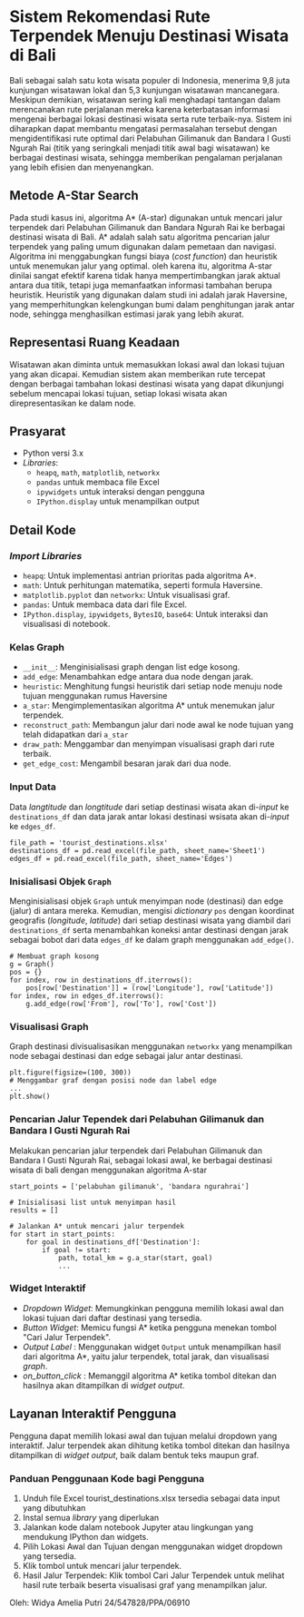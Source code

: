 # Sistem Rekomendasi Rute Terpendek Menuju Destinasi Wisata di Bali
Bali sebagai salah satu kota wisata populer di Indonesia, menerima 9,8 juta kunjungan wisatawan lokal dan 5,3 kunjungan wisatawan mancanegara. Meskipun demikian, wisatawan sering kali menghadapi tantangan dalam merencanakan rute perjalanan mereka karena keterbatasan informasi mengenai berbagai lokasi destinasi wisata serta rute terbaik-nya. Sistem ini diharapkan dapat membantu mengatasi permasalahan tersebut dengan mengidentifikasi rute optimal dari Pelabuhan Gilimanuk dan Bandara I Gusti Ngurah Rai (titik yang seringkali menjadi titik awal bagi wisatawan) ke berbagai destinasi wisata, sehingga memberikan pengalaman perjalanan yang lebih efisien dan menyenangkan.

## Metode A-Star Search
Pada studi kasus ini, algoritma A* (A-star) digunakan untuk mencari jalur terpendek dari Pelabuhan Gilimanuk dan Bandara Ngurah Rai ke berbagai destinasi wisata di Bali. A* adalah salah satu algoritma pencarian jalur terpendek yang paling umum digunakan dalam pemetaan dan navigasi. Algoritma ini menggabungkan fungsi biaya (_cost function_) dan heuristik untuk menemukan jalur yang optimal. oleh karena itu, algoritma A-star dinilai sangat efektif karena tidak hanya mempertimbangkan jarak aktual antara dua titik, tetapi juga memanfaatkan informasi tambahan berupa heuristik. Heuristik yang digunakan dalam studi ini adalah jarak Haversine, yang memperhitungkan kelengkungan bumi dalam penghitungan jarak antar node, sehingga menghasilkan estimasi jarak yang lebih akurat.

## Representasi Ruang Keadaan
Wisatawan akan diminta untuk memasukkan lokasi awal dan lokasi tujuan yang akan dicapai. Kemudian sistem akan memberikan rute tercepat dengan berbagai tambahan lokasi destinasi wisata yang dapat dikunjungi sebelum mencapai lokasi tujuan, setiap lokasi wisata akan direpresentasikan ke dalam node.

## Prasyarat
* Python versi 3.x
* _Libraries_:
  * `heapq`, `math`, `matplotlib`, `networkx`
  * `pandas` untuk membaca file Excel
  * `ipywidgets` untuk interaksi dengan pengguna
  * `IPython.display` untuk menampilkan output
  
## Detail Kode
### _Import Libraries_
- `heapq`: Untuk implementasi antrian prioritas pada algoritma A*.
- `math`: Untuk perhitungan matematika, seperti formula Haversine.
- `matplotlib.pyplot` dan `networkx`: Untuk visualisasi graf.
- `pandas`: Untuk membaca data dari file Excel.
- `IPython.display`, `ipywidgets`, `BytesIO`, `base64`: Untuk interaksi dan visualisasi di notebook.

### Kelas Graph
* `__init__`: Menginisialisasi graph dengan list edge kosong.
* `add_edge`: Menambahkan edge antara dua node dengan jarak.
* `heuristic`: Menghitung fungsi heuristik dari setiap node menuju node tujuan menggunakan rumus Haversine
* `a_star`: Mengimplementasikan algoritma A* untuk menemukan jalur terpendek.
* `reconstruct_path`: Membangun jalur dari node awal ke node tujuan yang telah didapatkan dari `a_star`
* `draw_path`: Menggambar dan menyimpan visualisasi graph dari rute terbaik.
* `get_edge_cost`: Mengambil besaran jarak dari dua node.

### Input Data
Data _langtitude_ dan _longtitude_ dari setiap destinasi wisata akan di-_input_ ke `destinations_df` dan data jarak antar lokasi destinasi wsisata akan di-_input_ ke `edges_df`.
```
file_path = 'tourist_destinations.xlsx'
destinations_df = pd.read_excel(file_path, sheet_name='Sheet1')
edges_df = pd.read_excel(file_path, sheet_name='Edges')
```
### Inisialisasi Objek `Graph`
Menginisialisasi objek `Graph` untuk menyimpan node (destinasi) dan edge (jalur) di antara mereka. Kemudian, mengisi _dictionary_ `pos` dengan koordinat geografis (_longitude_, _latitude_) dari setiap destinasi wisata yang diambil dari `destinations_df`  serta menambahkan koneksi antar destinasi dengan jarak sebagai bobot dari data `edges_df` ke dalam graph menggunakan `add_edge()`.
```
# Membuat graph kosong
g = Graph()
pos = {}
for index, row in destinations_df.iterrows():
    pos[row['Destination']] = (row['Longitude'], row['Latitude'])
for index, row in edges_df.iterrows():
    g.add_edge(row['From'], row['To'], row['Cost'])
```

### Visualisasi Graph
Graph destinasi divisualisasikan menggunakan `networkx` yang menampilkan node sebagai destinasi dan edge sebagai jalur antar destinasi.
```
plt.figure(figsize=(100, 300))
# Menggambar graf dengan posisi node dan label edge
...
plt.show()
```
### Pencarian Jalur Tependek dari Pelabuhan Gilimanuk dan Bandara I Gusti Ngurah Rai
Melakukan pencarian jalur terpendek dari Pelabuhan Gilimanuk dan Bandara I Gusti Ngurah Rai, sebagai lokasi awal, ke berbagai destinasi wisata di bali dengan menggunakan algoritma A-star
```
start_points = ['pelabuhan gilimanuk', 'bandara ngurahrai']

# Inisialisasi list untuk menyimpan hasil
results = []

# Jalankan A* untuk mencari jalur terpendek
for start in start_points:
    for goal in destinations_df['Destination']:
        if goal != start:
            path, total_km = g.a_star(start, goal)
            ...
```
### Widget Interaktif
* _Dropdown Widget_: Memungkinkan pengguna memilih lokasi awal dan lokasi tujuan dari daftar destinasi yang tersedia.
* _Button Widget_: Memicu fungsi A* ketika pengguna menekan tombol "Cari Jalur Terpendek".
* _Output Label_ : Menggunakan widget `Output` untuk menampilkan hasil dari algoritma A*, yaitu jalur terpendek, total jarak, dan visualisasi _graph_.
* _on_button_click_ : Memanggil algoritma A* ketika tombol ditekan dan hasilnya akan ditampilkan di _widget output_.

## Layanan Interaktif Pengguna
Pengguna dapat memilih lokasi awal dan tujuan melalui dropdown yang interaktif. Jalur terpendek akan dihitung ketika tombol ditekan dan hasilnya ditampilkan di _widget output_, baik dalam bentuk teks maupun graf.

### Panduan Penggunaan Kode bagi Pengguna
1. Unduh file Excel tourist_destinations.xlsx tersedia sebagai data input yang dibutuhkan
2. Instal semua _library_ yang diperlukan 
3. Jalankan kode dalam notebook Jupyter atau lingkungan yang mendukung IPython dan widgets.
4. Pilih Lokasi Awal dan Tujuan dengan menggunakan widget dropdown yang tersedia.
5. Klik tombol untuk mencari jalur terpendek.
6. Hasil Jalur Terpendek: Klik tombol Cari Jalur Terpendek untuk melihat hasil rute terbaik beserta visualisasi graf yang menampilkan jalur.


Oleh:
Widya Amelia Putri
24/547828/PPA/06910
